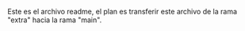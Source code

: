 Este es el archivo readme, el plan es transferir este archivo de la rama "extra" hacia la rama "main".
